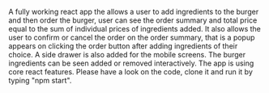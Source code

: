 A fully working react app the allows a user to add ingredients to the burger and then order the burger, user can see the order summary and total price equal to the sum of individual prices of ingredients added. It also allows the user to confirm or cancel the order on the order
summary, that is a popup appears on clicking the order button after adding ingredients of their choice. A side drawer is also added for the mobile screens. The burger ingredients can be seen added or removed interactively. The app is using core react features. Please have a look on the code, clone it and run it by typing "npm start". 
